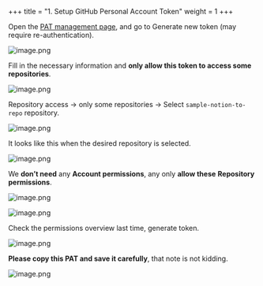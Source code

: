 +++
title = "1. Setup GitHub Personal Account Token"
weight = 1
+++


Open the [PAT management page](https://github.com/settings/tokens?type=beta), and go to Generate new token (may require re-authentication).


![image.png](/images/003-iii-level-2-notion-to-github-repo/13-244809-image.png)


Fill in the necessary information and **only allow this token to access some repositories**.


![image.png](/images/003-iii-level-2-notion-to-github-repo/13-513305-image.png)


Repository access → only some repositories → Select `sample-notion-to-repo` repository.


![image.png](/images/003-iii-level-2-notion-to-github-repo/13-952716-image.png)


It looks like this when the desired repository is selected.


![image.png](/images/003-iii-level-2-notion-to-github-repo/13-693674-image.png)


We **don’t need** any **Account permissions**, any only **allow these** **Repository permissions**.


![image.png](/images/003-iii-level-2-notion-to-github-repo/13-642197-image.png)


![image.png](/images/003-iii-level-2-notion-to-github-repo/13-485462-image.png)


Check the permissions overview last time, generate token.


![image.png](/images/003-iii-level-2-notion-to-github-repo/13-107276-image.png)


**Please copy this PAT and save it carefully**, that note is not kidding.


![image.png](/images/003-iii-level-2-notion-to-github-repo/13-302156-image.png)


